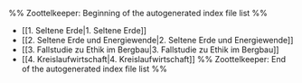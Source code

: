 %% Zoottelkeeper: Beginning of the autogenerated index file list  %%
-  [[1. Seltene Erde|1. Seltene Erde]]
-  [[2. Seltene Erde und Energiewende|2. Seltene Erde und Energiewende]]
-  [[3. Fallstudie zu Ethik im Bergbau|3. Fallstudie zu Ethik im Bergbau]]
-  [[4. Kreislaufwirtschaft|4. Kreislaufwirtschaft]]
%% Zoottelkeeper: End of the autogenerated index file list  %%
